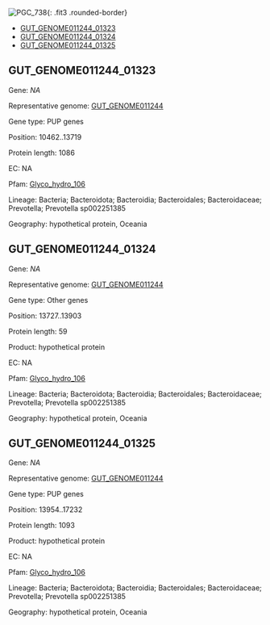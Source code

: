 ![PGC_738](../static/images/Clusters_figure/PGC_738.jpg){: .fit3 .rounded-border}

<ul id="myTab" class="nav nav-tabs">
  <li class="active">
        <a href="#tab1" data-toggle="tab">GUT_GENOME011244_01323</a>
  </li>
<li><a href="#tab2" data-toggle="tab">GUT_GENOME011244_01324</a></li>
<li><a href="#tab3" data-toggle="tab">GUT_GENOME011244_01325</a></li>
</ul>

<div id="myTabContent" class="tab-content">
  <div class="tab-pane fade in active" id="tab1">

<h2 id="GUT_GENOME011244_01323">GUT_GENOME011244_01323</h2>
<p>Gene: <em>NA</em>
<p>Representative genome: <a href="https://www.ebi.ac.uk/metagenomics/genomes/MGYG-HGUT-04371">GUT_GENOME011244</a></p>
<p>Gene type: PUP genes</p>
<p>Position: 10462..13719</p>
<p>Protein length: 1086</p>
<p>EC: NA</p>
<p>Pfam: <a href="http://pfam.xfam.org/family/Glyco_hydro_106">Glyco_hydro_106</a></p>

<p>Lineage: Bacteria; Bacteroidota; Bacteroidia; Bacteroidales; Bacteroidaceae; Prevotella; Prevotella sp002251385</p>
<p>Geography: hypothetical protein, Oceania</p>
  </div>

  <div class="tab-pane fade" id="tab2">

<h2 id="GUT_GENOME011244_01324">GUT_GENOME011244_01324</h2>
<p>Gene: <em>NA</em></p>
<p>Representative genome: <a href="https://www.ebi.ac.uk/metagenomics/genomes/MGYG-HGUT-04371">GUT_GENOME011244</a></p>
<p>Gene type: Other genes</p>
<p>Position: 13727..13903</p>
<p>Protein length: 59</p>
<p>Product: hypothetical protein</p>
<p>EC: NA</p>
<p>Pfam: <a href="http://pfam.xfam.org/family/Glyco_hydro_106">Glyco_hydro_106</a></p>

<p>Lineage: Bacteria; Bacteroidota; Bacteroidia; Bacteroidales; Bacteroidaceae; Prevotella; Prevotella sp002251385</p>
<p>Geography: hypothetical protein, Oceania</p>

  </div>
  <div class="tab-pane fade" id="tab3">

<h2 id="GUT_GENOME011244_01325">GUT_GENOME011244_01325</h2>
<p>Gene: <em>NA</em></p>
<p>Representative genome: <a href="https://www.ebi.ac.uk/metagenomics/genomes/MGYG-HGUT-04371">GUT_GENOME011244</a></p>
<p>Gene type: PUP genes</p>
<p>Position: 13954..17232</p>
<p>Protein length: 1093</p>
<p>Product: hypothetical protein</p>
<p>EC: NA</p>
<p>Pfam: <a href="http://pfam.xfam.org/family/Glyco_hydro_106">Glyco_hydro_106</a></p>

<p>Lineage: Bacteria; Bacteroidota; Bacteroidia; Bacteroidales; Bacteroidaceae; Prevotella; Prevotella sp002251385</p>
<p>Geography: hypothetical protein, Oceania</p>

  </div>
</div>
